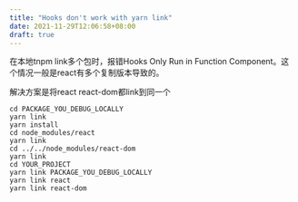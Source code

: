 ```yaml
---
title: "Hooks don't work with yarn link"
date: 2021-11-29T12:06:58+08:00
draft: true
---
```


在本地tnpm link多个包时，报错Hooks Only Run in Function Component。这个情况一般是react有多个复制版本导致的。 

解决方案是将react react-dom都link到同一个


``` shell
cd PACKAGE_YOU_DEBUG_LOCALLY
yarn link
yarn install
cd node_modules/react
yarn link
cd ../../node_modules/react-dom
yarn link
cd YOUR_PROJECT
yarn link PACKAGE_YOU_DEBUG_LOCALLY
yarn link react
yarn link react-dom
```